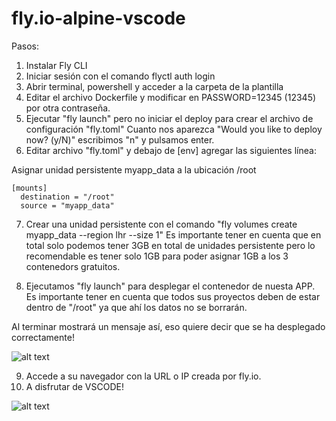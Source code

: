# fly.io-alpine-vscode


Pasos:
1. Instalar Fly CLI
2. Iniciar sesión con el comando flyctl auth login
3. Abrir terminal, powershell y acceder a la carpeta de la plantilla
4. Editar el archivo Dockerfile y modificar en PASSWORD=12345 (12345) por otra contraseña.
5. Ejecutar "fly launch" pero no iniciar el deploy para crear el archivo de configuración "fly.toml"
Cuanto nos aparezca "Would you like to deploy now? (y/N)" escribimos "n" y pulsamos enter.
6. Editar archivo "fly.toml" y  debajo de [env]  agregar las siguientes línea:

Asignar unidad persistente myapp_data a la ubicación /root
```
[mounts]
  destination = "/root"
  source = "myapp_data"
```

7. Crear una unidad persistente con el comando "fly volumes create myapp_data --region lhr --size 1"
Es importante tener en cuenta que en total solo podemos tener 3GB en total de unidades persistente
pero lo recomendable es tener solo 1GB para poder asignar 1GB a los 3 contenedors gratuitos.

8. Ejecutamos "fly launch" para desplegar el contenedor de nuesta APP.
Es importante tener en cuenta que todos sus proyectos deben de estar dentro de "/root" ya que ahí los datos no se borrarán.

Al terminar mostrará un mensaje así, eso quiere decir que se ha desplegado correctamente!

![alt text](https://i.ibb.co/ccwX81S/Screenshot-2.jpg)

9. Accede a su navegador con la URL o IP creada por fly.io.
10. A disfrutar de VSCODE!

![alt text](https://i.ibb.co/LZ9XDc5/Screenshot-8.jpg)

